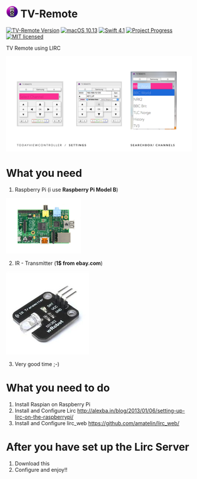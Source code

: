 # ![Logo](/macOS/TV%20Remote/Assets.xcassets/AppIcon.appiconset/macOS_32pt_%401x.png) TV-Remote
[![TV-Remote Version](https://img.shields.io/badge/Version-1.05%20Beta-ff69b4.svg)]()
[![macOS 10.13](https://img.shields.io/badge/Platform-iOS%2011-lightgrey.svg)](https://developer.apple.com/macos/)
[![Swift 4.1](https://img.shields.io/badge/Swift-4.1-orange.svg?style=flat)](https://swift.org)
[![Project Progress](https://img.shields.io/badge/Progress-20%25-red.svg)](PROGRESS.md)
[![MIT licensed](https://img.shields.io/badge/License-MIT-blue.svg)](LICENSE.md)

TV Remote using LIRC

![Screenshot of TV-Remote](https://github.com/bjarnet3/TV-Remote/blob/master/_resources/main_.png) 

# What you need
1. Raspberry Pi (i use **Raspberry Pi Model B**)

<img src="/_resources/raspberry-pi-rev_b.jpg" width="40%" height="40%" />

2. IR - Transmitter (**1$ from ebay.com**)

![Single IR-Transmitter](/_resources/ir-transmitter.jpg) 

3. Very good time ;-)

# What you need to do
1. Install Raspian on Raspberry Pi
2. Install and Configure Lirc
http://alexba.in/blog/2013/01/06/setting-up-lirc-on-the-raspberrypi/
3. Install and Configure lirc_web
https://github.com/amatelin/lirc_web/

# After you have set up the Lirc Server
1. Download this
2. Configure and enjoy!!
